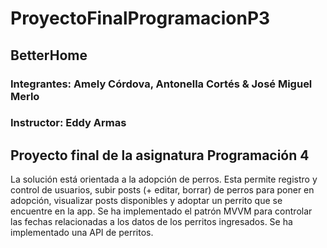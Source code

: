 # ProyectoFinalProgramacionP3
## BetterHome
### Integrantes: Amely Córdova, Antonella Cortés & José Miguel Merlo
### Instructor: Eddy Armas

## Proyecto final de la asignatura Programación 4
La solución está orientada a la adopción de perros.
Esta permite registro y control de usuarios, subir posts (+ editar, borrar) de perros para poner en adopción, visualizar posts disponibles y adoptar un perrito que se encuentre en la app.
Se ha implementado el patrón MVVM para controlar las fechas relacionadas a los datos de los perritos ingresados.
Se ha implementado una API de perritos.
